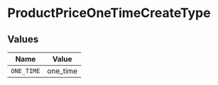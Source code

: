 # ProductPriceOneTimeCreateType


## Values

| Name       | Value      |
| ---------- | ---------- |
| `ONE_TIME` | one_time   |